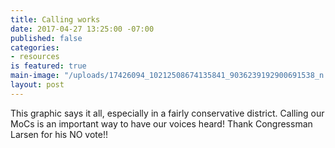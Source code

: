 ```yaml
---
title: Calling works
date: 2017-04-27 13:25:00 -07:00
published: false
categories:
- resources
is featured: true
main-image: "/uploads/17426094_10212508674135841_9036239192900691538_n.jpg"
layout: post
---
```



This graphic says it all, especially in a fairly conservative district. Calling our MoCs is an important way to have our voices heard! Thank Congressman Larsen for his NO vote!!